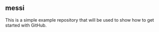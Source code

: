 ## messi
This is a simple example repository that will be used to show how to get started with GitHub.
